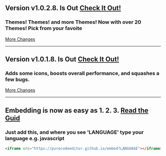 ## Version v1.0.2.8. Is Out [Check It Out!](https://purecodeeditor.github.io)
### Themes! Themes! and more Themes! Now with over 20 Themes!  Pick from your favoite
[More Changes](https://github.com/PureCodeEditor/PureCodeEditor.github.io/compare/8b92661a591a21b747297e0a8e986d2094a93a5c...master)

<hr>

## Version v1.0.1.8. Is Out [Check It Out!](https://purecodeeditor.github.io)
### Adds some icons, boosts overall performance, and squashes a few bugs.
[More Changes](https://github.com/PureCodeEditor/PureCodeEditor.github.io/compare/8b92661a591a21b747297e0a8e986d2094a93a5c...master)

<hr>

## Embedding is now as easy as 1. 2. 3. [Read the Guid](embed.md)
### Just add this, and where you see 'LANGUAGE' type your language e.g. javascript
```html
<iframe src="https://purecodeeditor.github.io/embed?LANGUAGE"></iframe>
```
